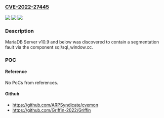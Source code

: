 ### [CVE-2022-27445](https://cve.mitre.org/cgi-bin/cvename.cgi?name=CVE-2022-27445)
![](https://img.shields.io/static/v1?label=Product&message=n%2Fa&color=blue)
![](https://img.shields.io/static/v1?label=Version&message=n%2Fa&color=blue)
![](https://img.shields.io/static/v1?label=Vulnerability&message=n%2Fa&color=brighgreen)

### Description

MariaDB Server v10.9 and below was discovered to contain a segmentation fault via the component sql/sql_window.cc.

### POC

#### Reference
No PoCs from references.

#### Github
- https://github.com/ARPSyndicate/cvemon
- https://github.com/Griffin-2022/Griffin

